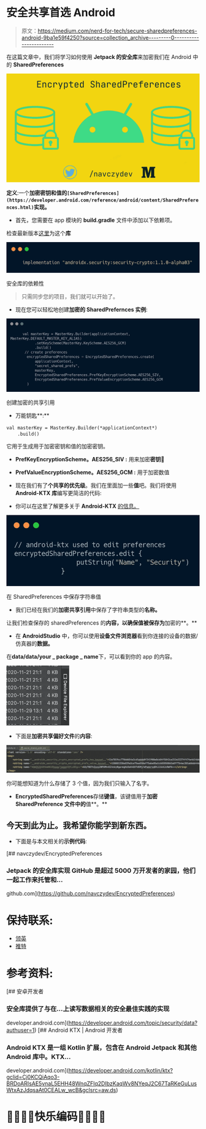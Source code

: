 # 安全共享首选 Android

> 原文：<https://medium.com/nerd-for-tech/secure-sharedpreferences-android-9ba1e59f4250?source=collection_archive---------0----------------------->

在这篇文章中，我们将学习如何使用 **Jetpack 的安全库**来加密我们在 Android 中的 **SharedPreferences**

![](img/2e7f0bf126538ff093f4792074ee0ee2.png)

**定义**:一个**加密密钥和值的`[SharedPreferences](https://developer.android.com/reference/android/content/SharedPreferences.html)`实现。**

*   首先，您需要在 app 模块的 **build.gradle** 文件中添加以下依赖项。

检查最新版本[这里](https://developer.android.com/jetpack/androidx/versions)为这个**库**

![](img/cc4a38a7593bd4c3c350a9217382df0b.png)

安全库的依赖性

> 只需同步您的项目，我们就可以开始了。

*   现在您可以轻松地创建**加密的 SharedPrefernces 实例**:

![](img/91ad4d17131266146446284858a1256e.png)

创建加密的共享引用

*   万能钥匙**:**

```
val masterKey = MasterKey.Builder(*applicationContext*)
    .build()
```

它用于生成用于加密密钥和值的加密密钥。

*   **PrefKeyEncryptionScheme。AES256_SIV :** 用来加密**密钥🔑**
*   **PrefValueEncryptionScheme。AES256_GCM :** 用于加密数值

*   现在我们有了**个共享的优先级**。我们在里面加一些**值**吧。我们将使用 **Android-KTX 库**编写更简洁的代码:
*   你可以在这里了解更多关于 **Android-KTX** [的信息。](https://developer.android.com/kotlin/ktx?gclid=Cj0KCQiAqo3-BRDoARIsAE5vnaL5EHH48WnqZFlq2DIbzKaqWv8NYeqJ2C67TaRKeGuLusWtxAzJdqsaAt0CEALw_wcB&gclsrc=aw.ds)

![](img/9c32169bfe56a1d242bc3ca59bdecc32.png)

在 SharedPreferences 中保存字符串值

*   我们已经在我们的**加密共享引用**中保存了字符串类型的**名称。**

让我们检查保存的 sharedPreferences 的**内容，以确保值被保存为**加密的**。**

*   在 **AndroidStudio** 中，你可以使用**设备文件浏览器**看到你连接的设备的数据/仿真器的**数据。**

在**data/data/your _ package _ name**下，可以看到你的 app 的内容。

![](img/204f7b117e975787e7989f89c43f1880.png)

*   下面是**加密共享偏好文件**的**内容**:

![](img/9cc5772bbc928bfbff458544ca1742ca.png)

你可能想知道为什么存储了 3 个值，因为我们只输入了名字。

*   **EncryptedSharedPreferences**存储**键值**，该键值用于**加密 **SharedPreference 文件**中的**值**。**

## 今天到此为止。我希望你能学到新东西。

*   下面是与本文相关的**示例代码**:

[](https://github.com/navczydev/EncryptedPreferences) [## navczydev/EncryptedPreferences

### Jetpack 的安全库实现 GitHub 是超过 5000 万开发者的家园，他们一起工作来托管和…

github.com](https://github.com/navczydev/EncryptedPreferences) 

# 保持联系:

*   [领英](https://www.linkedin.com/in/navczydev/)
*   [推特](https://twitter.com/navczydev)

# 参考资料:

[](https://developer.android.com/topic/security/data?authuser=1) [## 安卓开发者

### 安全库提供了与在…上读写数据相关的安全最佳实践的实现

developer.android.com](https://developer.android.com/topic/security/data?authuser=1) [](https://developer.android.com/kotlin/ktx?gclid=Cj0KCQiAqo3-BRDoARIsAE5vnaL5EHH48WnqZFlq2DIbzKaqWv8NYeqJ2C67TaRKeGuLusWtxAzJdqsaAt0CEALw_wcB&gclsrc=aw.ds) [## Android KTX | Android 开发者

### Android KTX 是一组 Kotlin 扩展，包含在 Android Jetpack 和其他 Android 库中。KTX…

developer.android.com](https://developer.android.com/kotlin/ktx?gclid=Cj0KCQiAqo3-BRDoARIsAE5vnaL5EHH48WnqZFlq2DIbzKaqWv8NYeqJ2C67TaRKeGuLusWtxAzJdqsaAt0CEALw_wcB&gclsrc=aw.ds) 

# 👏👏👏👏快乐编码👏👏👏👏